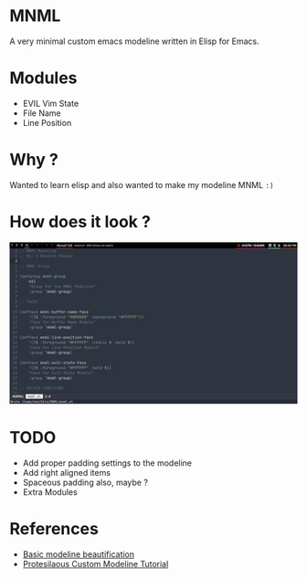 # MNML
A very minimal custom emacs modeline written in Elisp for Emacs.

# Modules

* EVIL Vim State
* File Name
* Line Position

# Why ?

Wanted to learn elisp and also wanted to make my modeline MNML `:)`

# How does it look ?

![Image](./images/ss.png)

# TODO

* Add proper padding settings to the modeline
* Add right aligned items
* Spaceous padding also, maybe ?
* Extra Modules

# References

* [Basic modeline beautification](https://www.gonsie.com/blorg/modeline.html)
* [Protesilaous Custom Modeline Tutorial](https://www.youtube.com/watch?v=Qf_DLPIA9Cs)

